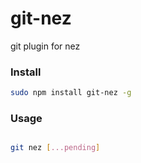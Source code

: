git-nez
=======

git plugin for nez

### Install

```bash
sudo npm install git-nez -g
```


### Usage

```bash

git nez [...pending]

```
